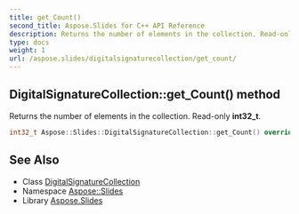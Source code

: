```yaml
---
title: get_Count()
second_title: Aspose.Slides for C++ API Reference
description: Returns the number of elements in the collection. Read-only int32_t.
type: docs
weight: 1
url: /aspose.slides/digitalsignaturecollection/get_count/
---
```

## DigitalSignatureCollection::get_Count() method


Returns the number of elements in the collection. Read-only **int32_t**.

```cpp
int32_t Aspose::Slides::DigitalSignatureCollection::get_Count() override
```

## See Also

* Class [DigitalSignatureCollection](../)
* Namespace [Aspose::Slides](../../)
* Library [Aspose.Slides](../../../)
